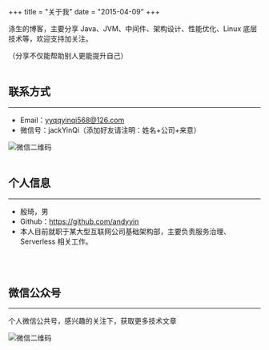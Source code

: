 +++
title = "关于我"
date = "2015-04-09"
+++

涤生的博客，主要分享 Java、JVM、中间件、架构设计、性能优化、Linux 底层技术等，欢迎支持加关注。

（分享不仅能帮助别人更能提升自己）
<br/>
<br/>
## 联系方式
******
* Email：yyqqyinqi568@126.com
* 微信号：jackYinQi（添加好友请注明：姓名+公司+来意）

![微信二维码](/img/main/wechat.jpeg)
<br/>
<br/>

## 个人信息
******
* 殷琦，男
* Github：https://github.com/andyyin
* 本人目前就职于某大型互联网公司基础架构部，主要负责服务治理、Serverless 相关工作。
<br/>
<br/>

## 微信公众号
******
个人微信公共号，感兴趣的关注下，获取更多技术文章

![微信二维码](/img/main/officialAccount.jpg) 
<br/>
<br/>
